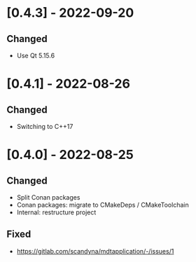 
# [0.4.3] - 2022-09-20

## Changed

- Use Qt 5.15.6

# [0.4.1] - 2022-08-26

## Changed

- Switching to C++17

# [0.4.0] - 2022-08-25

## Changed

- Split Conan packages
- Conan packages: migrate to CMakeDeps / CMakeToolchain
- Internal: restructure project

## Fixed

- https://gitlab.com/scandyna/mdtapplication/-/issues/1
